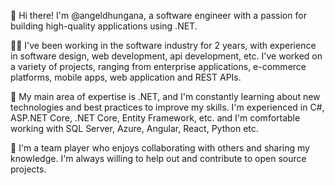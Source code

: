 👋 Hi there! I'm @angeldhungana, a software engineer with a passion for building high-quality applications using .NET.

👨‍💻 I've been working in the software industry for 2 years, with experience in software design, web development, api development, etc. I've worked on a variety of projects, ranging from enterprise applications, e-commerce platforms, mobile apps, web application and REST APIs.

🌟 My main area of expertise is .NET, and I'm constantly learning about new technologies and best practices to improve my skills. I'm experienced in C#, ASP.NET Core, .NET Core, Entity Framework, etc. and I'm comfortable working with SQL Server, Azure, Angular, React, Python etc.

🤝 I'm a team player who enjoys collaborating with others and sharing my knowledge. I'm always willing to help out and contribute to open source projects.

